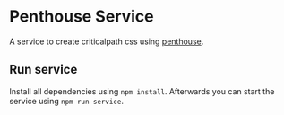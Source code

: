 # Penthouse Service

A service to create criticalpath css using [penthouse](https://github.com/pocketjoso/penthouse).

## Run service

Install all dependencies using `npm install`. Afterwards you can start the
service using `npm run service`.
